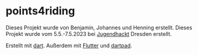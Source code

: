 # points4riding

Dieses Projekt wurde von Benjamin, Johannes und Henning erstellt.
Dieses Projekt wurde vom 5.5.-7.5.2023 bei [Jugendhackt](https://jugendhackt.org) Dresden erstellt.

Erstellt mit [dart](https://dart.dev). Außerdem mit [Flutter](https://flutter.dev) und [dartpad](https://dartpad.dev).
